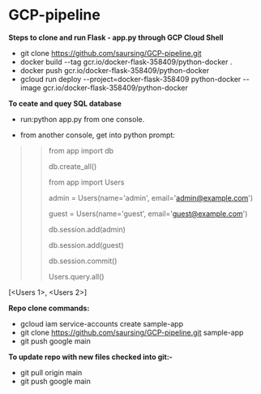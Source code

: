 # GCP-pipeline

**Steps to clone and run Flask - app.py through GCP Cloud Shell**

  - git clone https://github.com/saursing/GCP-pipeline.git
  - docker build --tag gcr.io/docker-flask-358409/python-docker .
  - docker push gcr.io/docker-flask-358409/python-docker
  - gcloud run deploy --project=docker-flask-358409 python-docker --image gcr.io/docker-flask-358409/python-docker


**To ceate and quey SQL database**

  - run:python app.py from one console.
  
  - from another console, get into python prompt:
  
  >> from app import db
  >> 
  >> db.create_all()
  >> 
  >> from app import Users
  >> 
  >> admin = Users(name='admin', email='admin@example.com')
  >> 
  >>   guest = Users(name='guest', email='guest@example.com')
  >>  
  >>  db.session.add(admin)
  >>  
  >>  db.session.add(guest)
  >>  
  >>  db.session.commit()
  >>  
  >>  Users.query.all()
  >>  
  [<Users 1>, <Users 2>]

**Repo clone commands:**
- gcloud iam service-accounts create sample-app
- git clone https://github.com/saursing/GCP-pipeline.git sample-app
- git push google main

**To update repo with new files checked into git:-**
- git pull origin main
- git push google main

